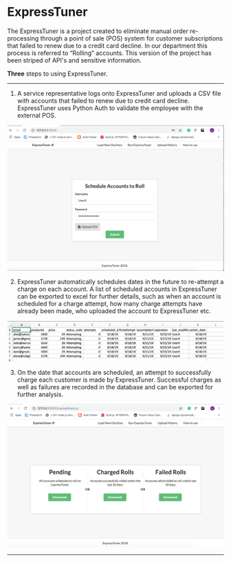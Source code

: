 # ExpressTuner

The ExpressTuner is a project created to eliminate manual order re-processing 
through a point of sale (POS) system for customer subscriptions that failed to renew
due to a credit card decline. In our department this process is referred to “Rolling” 
accounts. This version of the project has been striped of API's and sensitive information.

<b>Three</b> steps to using ExpressTuner.
<hr>


1) A service representative logs onto ExpressTuner and uploads a CSV file with
accounts that failed to renew due to credit card decline. ExpressTuner uses Python Auth
to validate the employee with the external POS.

![alt text](https://github.com/Gsoto24/ExpressTuner/blob/master/Screen%20Shot%202019-09-18%20at%202.33.52%20PM.png)


2) ExpressTuner automatically schedules dates in the future to re-attempt a charge on each account. 
A list of scheduled accounts in ExpressTuner can be exported to excel for further details, such as when an 
account is scheduled for a charge attempt, how many charge attempts have already been made, who uploaded the
account to ExpressTuner etc.

![alt text](https://github.com/Gsoto24/ExpressTuner/blob/master/Screen%20Shot%202019-09-18%20at%202.41.27%20PM.png)

3) On the date that accounts are scheduled, an attempt to successfully charge each customer is made by ExpressTuner. 
Successful charges as well as failures are recorded in the database and can be exported for further analysis.

![alt text](https://github.com/Gsoto24/ExpressTuner/blob/master/Screen%20Shot%202019-09-18%20at%202.38.09%20PM.png)

<hr>




